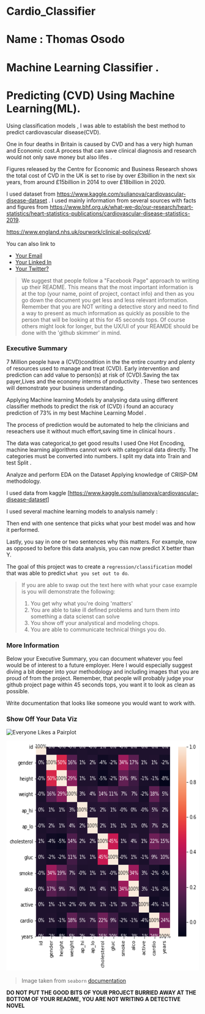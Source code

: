 # Cardio_Classifier
# Name :  Thomas Osodo 
# Machine Learning Classifier .

  

 
# Predicting (CVD) Using Machine Learning(ML).


Using classification models , I was able to establish the best method to predict cardiovascular disease(CVD). 

One in four deaths in Britain is caused by CVD and has a very high human and Economic cost.A process that can save clinical diagnosis and research would not only save money but also lifes .

Figures released by the Centre for Economic and Business Research shows the total cost of CVD in the UK is set to rise by over £3billion in the next six years, from around £15billion in 2014 to over £18billion in 2020.

I used dataset from https://www.kaggle.com/sulianova/cardiovascular-disease-dataset .
I used mainly information from several sources with facts and figures from 
https://www.bhf.org.uk/what-we-do/our-research/heart-statistics/heart-statistics-publications/cardiovascular-disease-statistics-2019.

https://www.england.nhs.uk/ourwork/clinical-policy/cvd/.

You can also link to 
* [Your Email](osodot@icloud.com)
* [Your Linked In](https://www.linkedin.com/in/thomas-osodo-6961041a/)
* [Your Twitter?]()

> We suggest that people follow a "Facebook Page" approach to writing up their README. This means that the most important information is at the top (your name, point of project, contact info) and then as you go down the document you get less and less relevant information. Remember that you are NOT writing a detective story and need to find a way to present as much information as quickly as possible to the person that will be looking at this for 45 seconds tops. Of course others might look for longer, but the UX/UI of your REAMDE should be done with the 'github skimmer' in mind.

### Executive Summary

7 Million people have a (CVD)condition in the the entire country and plenty of resources used to manage and treat (CVD). Early intervention and prediction can add value to person(s) at risk of (CVD).Saving the tax payer,Lives and the economy interms of productivity .
These two sentences will demonstrate your business understanding. 

Applying Machine learning Models by analysing data using different classifier methods to predict the risk of (CVD) i found an accuracy prediction of 73% in my best Machine Learning Model .

The process of prediction would be automated to help the clinicians and reseachers use it without much effort,saving time in clinical hours .

The data was categorical,to get good results I used One Hot Encoding, machine learning algorithms cannot work with categorical data directly. The categories must be converted into numbers.
I split my data into Train and test Split .

Analyze and perform EDA on the Dataset
Applying knowledge of CRISP-DM methodology.


I used data from kaggle [https://www.kaggle.com/sulianova/cardiovascular-disease-dataset] 

I used several machine learning models to analysis namely :

Then end with one sentence that picks what your best model was and how it performed.

Lastly, you say in one or two sentences why this matters. 
For example, now as opposed to before this data analysis, you can now predict X better than Y. 

The goal of this project was to create a `regression/classification` model that was able to predict `what you set out to do`.

> If you are able to swap out the text here with what your case example is you will demonstrate the following:
> 1. You get why what you're doing 'matters'
> 2. You are able to take ill defined problems and turn them into something a data scienst can solve
> 3. You show off your analystical and modeling chops.
> 4. You are able to communicate technical things you do.

### More Information

Below your Executive Summary, you can document whatever you feel would be of interest to a future employer.
Here I would especially suggest diving a bit deeper into your methodology and including images that you are proud of from the project. 
Remember, that people will probably judge your github project page within 45 seconds tops, you want it to look as clean as possible. 

Write documentation that looks like someone you would want to work with.

### Show Off Your Data Viz

![Everyone Likes a Pairplot](figures/seaborn-pairplot-3.png)


<p align="center">
  <img width="700" height="600" src="https://github.com/tosodo/Cardio_Classifier/blob/master/Images/Heatmap%20.png">
</p>

> Image taken from `seaborn` [documentation](https://seaborn.pydata.org/generated/seaborn.pairplot.html)

**DO NOT PUT THE GOOD BITS OF YOUR PROJECT BURRIED AWAY AT THE BOTTOM OF YOUR README, YOU ARE NOT WRITING A DETECTIVE NOVEL**
